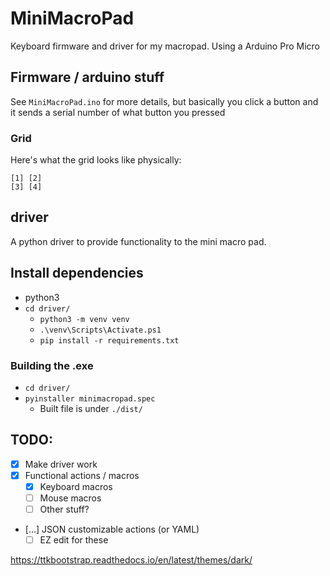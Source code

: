# MiniMacroPad

Keyboard firmware and driver for my macropad. Using a Arduino Pro Micro

## Firmware / arduino stuff
See `MiniMacroPad.ino` for more details, but basically you click a button and it sends a serial number of what button you pressed

### Grid
Here's what the grid looks like physically:
```
[1] [2]
[3] [4]
```


## driver
A python driver to provide functionality to the mini macro pad.

## Install dependencies
- python3
- `cd driver/`
    - `python3 -m venv venv`
    - `.\venv\Scripts\Activate.ps1`
    - `pip install -r requirements.txt`

### Building the .exe
- `cd driver/`
- `pyinstaller minimacropad.spec`
    - Built file is under `./dist/`

## TODO:
- [x] Make driver work
- [x] Functional actions / macros
  - [x] Keyboard macros
  - [ ] Mouse macros
  - [ ] Other stuff?
- [...] JSON customizable actions (or YAML)
  - [ ] EZ edit for these

https://ttkbootstrap.readthedocs.io/en/latest/themes/dark/